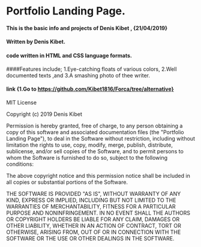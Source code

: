 # Portfolio Landing Page.

#### This is the basic info and projects of Denis Kibet , {21/04/2019}

#### Written by Denis Kibet.

#### code written in HTML and CSS language formats.

####Features include;
                   1.Eye-catching floats of various colors,
                   2.Well documented texts ,and
                   3.A smashing photo of thee writer.
#### link {1.Go to https://github.com/Kibet1816/Forca/tree/alternative}


MIT License

Copyright (c) 2019 Denis Kibet

Permission is hereby granted, free of charge, to any person obtaining a copy
of this software and associated documentation files (the "Portfolio Landing Page"), to deal
in the Software without restriction, including without limitation the rights
to use, copy, modify, merge, publish, distribute, sublicense, and/or sell
copies of the Software, and to permit persons to whom the Software is
furnished to do so, subject to the following conditions:

The above copyright notice and this permission notice shall be included in all
copies or substantial portions of the Software.

THE SOFTWARE IS PROVIDED "AS IS", WITHOUT WARRANTY OF ANY KIND, EXPRESS OR
IMPLIED, INCLUDING BUT NOT LIMITED TO THE WARRANTIES OF MERCHANTABILITY,
FITNESS FOR A PARTICULAR PURPOSE AND NONINFRINGEMENT. IN NO EVENT SHALL THE
AUTHORS OR COPYRIGHT HOLDERS BE LIABLE FOR ANY CLAIM, DAMAGES OR OTHER
LIABILITY, WHETHER IN AN ACTION OF CONTRACT, TORT OR OTHERWISE, ARISING FROM,
OUT OF OR IN CONNECTION WITH THE SOFTWARE OR THE USE OR OTHER DEALINGS IN THE
SOFTWARE.
